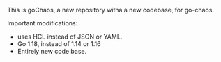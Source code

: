This is goChaos, a new repository witha a new codebase, for go-chaos.

Important modifications: 
* uses HCL instead of JSON or YAML. 
* Go 1.18, instead of 1.14 or 1.16
* Entirely new code base. 

